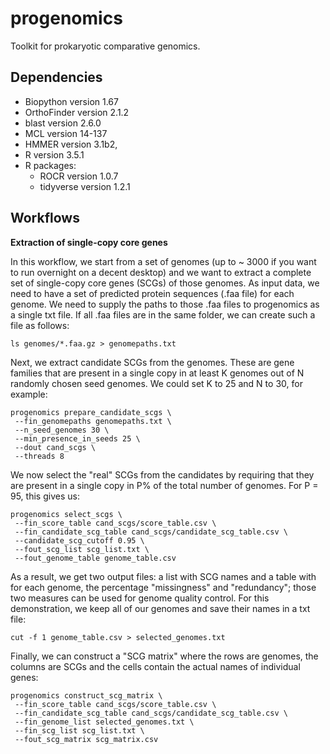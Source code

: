 # progenomics

Toolkit for prokaryotic comparative genomics.

## Dependencies

* Biopython version 1.67
* OrthoFinder version 2.1.2
* blast version 2.6.0
* MCL version 14-137
* HMMER version 3.1b2,
* R version 3.5.1
* R packages:
    * ROCR version 1.0.7
    * tidyverse version 1.2.1

## Workflows

**Extraction of single-copy core genes**

In this workflow, we start from a set of genomes (up to ~ 3000 if you want to run overnight on a decent desktop) and we want to extract a complete set of single-copy core genes (SCGs) of those genomes. As input data, we need to have a set of predicted protein sequences (.faa file) for each genome. We need to supply the paths to those .faa files to progenomics as a single txt file. If all .faa files are in the same folder, we can create such a file as follows:

    ls genomes/*.faa.gz > genomepaths.txt

Next, we extract candidate SCGs from the genomes. These are gene families that are present in a single copy in at least K genomes out of N randomly chosen seed genomes. We could set K to 25 and N to 30, for example:

    progenomics prepare_candidate_scgs \
     --fin_genomepaths genomepaths.txt \
     --n_seed_genomes 30 \
     --min_presence_in_seeds 25 \
     --dout cand_scgs \
     --threads 8

We now select the "real" SCGs from the candidates by requiring that they are present in a single copy in P% of the total number of genomes. For P = 95, this gives us:

    progenomics select_scgs \
     --fin_score_table cand_scgs/score_table.csv \
     --fin_candidate_scg_table cand_scgs/candidate_scg_table.csv \
     --candidate_scg_cutoff 0.95 \
     --fout_scg_list scg_list.txt \
     --fout_genome_table genome_table.csv

As a result, we get two output files: a list with SCG names and a table with for each genome, the percentage "missingness" and "redundancy"; those two measures can be used for genome quality control. For this demonstration, we keep all of our genomes and save their names in a txt file:

    cut -f 1 genome_table.csv > selected_genomes.txt

Finally, we can construct a "SCG matrix" where the rows are genomes, the columns are SCGs and the cells contain the actual names of individual genes:

    progenomics construct_scg_matrix \
     --fin_score_table cand_scgs/score_table.csv \
     --fin_candidate_scg_table cand_scgs/candidate_scg_table.csv \
     --fin_genome_list selected_genomes.txt \
     --fin_scg_list scg_list.txt \
     --fout_scg_matrix scg_matrix.csv
